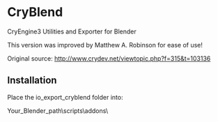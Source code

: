 # CryBlend

CryEngine3 Utilities and Exporter for Blender

This version was improved by Matthew A. Robinson
for ease of use!


Original source: http://www.crydev.net/viewtopic.php?f=315&t=103136

## Installation

Place the io_export_cryblend folder into:

Your_Blender_path\scripts\addons\
